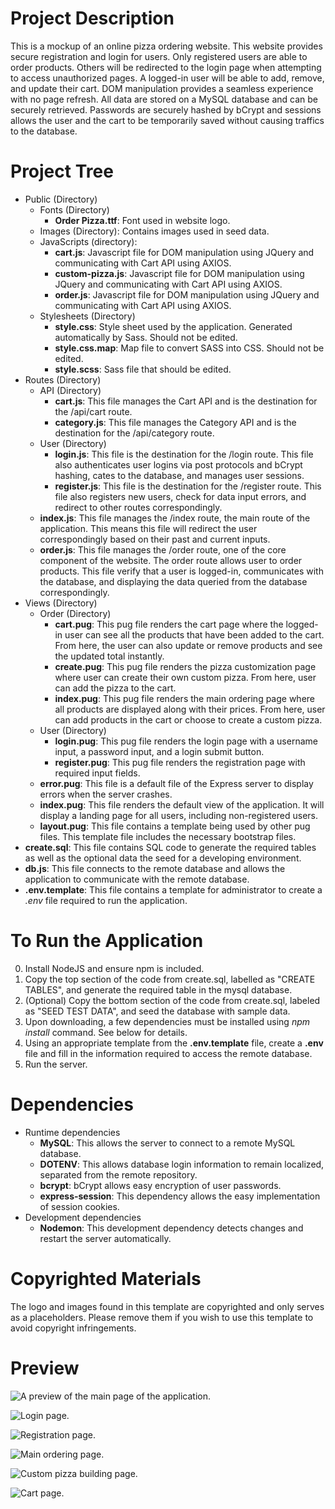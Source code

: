 # Project Description
This is a mockup of an online pizza ordering website. This website provides secure registration and login for users. Only registered users are able to order products. Others will be redirected to the login page when attempting to access unauthorized pages. A logged-in user will be able to add, remove, and update their cart. DOM manipulation provides a seamless experience with no page refresh. All data are stored on a MySQL database and can be securely retrieved. Passwords are securely hashed by bCrypt and sessions allows the user and the cart to be temporarily saved without causing traffics to the database.

# Project Tree
* Public (Directory)
  * Fonts (Directory)
    * __Order Pizza.ttf__: Font used in website logo.
  * Images (Directory): Contains images used in seed data.
  * JavaScripts (directory):
    * __cart.js__: Javascript file for DOM manipulation using JQuery and communicating with Cart API using AXIOS.
    * __custom-pizza.js__: Javascript file for DOM manipulation using JQuery and communicating with Cart API using AXIOS.
    * __order.js__: Javascript file for DOM manipulation using JQuery and communicating with Cart API using AXIOS.
  * Stylesheets (Directory)
    * __style.css__: Style sheet used by the application. Generated automatically by Sass. Should not be edited.
    * __style.css.map__: Map file to convert SASS into CSS. Should not be edited.
    * __style.scss__: Sass file that should be edited.
* Routes (Directory)
  * API (Directory)
    * __cart.js__: This file manages the Cart API and is the destination for the /api/cart route.
    * __category.js__: This file manages the Category API and is the destination for the /api/category route.
  * User (Directory)
    * __login.js__: This file is the destination for the /login route. This file also authenticates user logins via post protocols and bCrypt hashing, cates to the database, and manages user sessions.
    * __register.js__: This file is the destination for the /register route. This file also registers new users, check for data input errors, and redirect to other routes correspondingly.
  * __index.js__: This file manages the /index route, the main route of the application. This means this file will redirect the user correspondingly based on their past and current inputs.
  * __order.js__: This file manages the /order route, one of the core component of the website. The order route allows user to order products. This file verify that a user is logged-in, communicates with the database, and displaying the data queried from the database correspondingly.
* Views (Directory)
  * Order (Directory)
    * __cart.pug__: This pug file renders the cart page where the logged-in user can see all the products that have been added to the cart. From here, the user can also update or remove products and see the updated total instantly.
    * __create.pug__: This pug file renders the pizza customization page where user can create their own custom pizza. From here, user can add the pizza to the cart.
    * __index.pug__: This pug file renders the main ordering page where all products are displayed along with their prices. From here, user can add products in the cart or choose to create a custom pizza.
  * User (Directory)
    * __login.pug__: This pug file renders the login page with a username input, a password input, and a login submit button.
    * __register.pug__: This pug file renders the registration page with required input fields.
  * __error.pug__: This file is a default file of the Express server to display errors when the server crashes.
  * __index.pug__: This file renders the default view of the application. It will display a landing page for all users, including non-registered users.
  * __layout.pug__: This file contains a template being used by other pug files. This template file includes the necessary bootstrap files.
* __create.sql__: This file contains SQL code to generate the required tables as well as the optional data the seed for a developing environment.
* __db.js__: This file connects to the remote database and allows the application to communicate with the remote database.
* __.env.template__: This file contains a template for administrator to create a _.env_ file required to run the application.


# To Run the Application
0. Install NodeJS and ensure npm is included.
1. Copy the top section of the code from create.sql, labelled as "CREATE TABLES", and generate the required table in the mysql database.
2. (Optional) Copy the bottom section of the code from create.sql, labeled as "SEED TEST DATA", and seed the database with sample data.
3. Upon downloading, a few dependencies must be installed using _npm install_ command. See below for details.
4. Using an appropriate template from the __.env.template__ file, create a __.env__ file and fill in the information required to access the remote database.
5. Run the server.

# Dependencies
* Runtime dependencies
  * __MySQL__: This allows the server to connect to a remote MySQL database.
  * __DOTENV__: This allows database login information to remain localized, separated from the remote repository.
  * __bcrypt__: bCrypt allows easy encryption of user passwords.
  * __express-session__: This dependency allows the easy implementation of session cookies.
* Development dependencies
  * __Nodemon__: This development dependency detects changes and restart the server automatically.
  
# Copyrighted Materials
The logo and images found in this template are copyrighted and only serves as a placeholders. Please remove them if you wish to use this template to avoid copyright infringements.

# Preview
![A preview of the main page of the application.](https://farm2.staticflickr.com/1969/45526351154_636ceed0cb_h.jpg)

![Login page.](https://farm5.staticflickr.com/4890/45526349274_62471194a8_h.jpg)

![Registration page.](https://farm5.staticflickr.com/4837/45337164665_224bfddf7e_h.jpg)

![Main ordering page.](https://farm5.staticflickr.com/4869/45337164425_8c237b9689_h.jpg)

![Custom pizza building page.](https://farm5.staticflickr.com/4804/45337162625_752416d2b7_h.jpg)

![Cart page.](https://farm2.staticflickr.com/1925/45337162195_a215df61fe_h.jpg)
